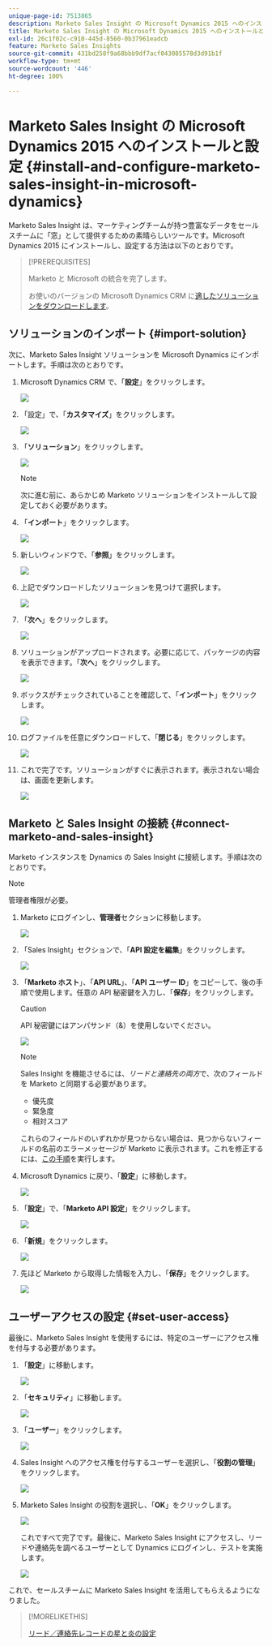 ```yaml
---
unique-page-id: 7513865
description: Marketo Sales Insight の Microsoft Dynamics 2015 へのインストールと設定 - Marketo ドキュメント - 製品ドキュメント
title: Marketo Sales Insight の Microsoft Dynamics 2015 へのインストールと設定
exl-id: 26c1f02c-c910-445d-8560-0b37961eadcb
feature: Marketo Sales Insights
source-git-commit: 431bd258f9a68bbb9df7acf043085578d3d91b1f
workflow-type: tm+mt
source-wordcount: '446'
ht-degree: 100%

---
```


# Marketo Sales Insight の Microsoft Dynamics 2015 へのインストールと設定 {#install-and-configure-marketo-sales-insight-in-microsoft-dynamics}

Marketo Sales Insight は、マーケティングチームが持つ豊富なデータをセールスチームに「窓」として提供するための素晴らしいツールです。Microsoft Dynamics 2015 にインストールし、設定する方法は以下のとおりです。

>[!PREREQUISITES]
>
>Marketo と Microsoft の統合を完了します。
>
>お使いのバージョンの Microsoft Dynamics CRM に[適したソリューションをダウンロードします](/help/marketo/product-docs/marketo-sales-insight/msi-for-microsoft-dynamics/installing/download-the-marketo-sales-insight-solution-for-microsoft-dynamics.md)。

## ソリューションのインポート {#import-solution}

次に、Marketo Sales Insight ソリューションを Microsoft Dynamics にインポートします。手順は次のとおりです。

1. Microsoft Dynamics CRM で、「**設定**」をクリックします。

   ![](assets/image2014-12-12-9-3a4-3a56.png)

1. 「設定」で、「**カスタマイズ**」をクリックします。

   ![](assets/image2015-4-29-14-3a22-3a1.png)

1. 「**ソリューション**」をクリックします。

   ![](assets/image2014-12-12-9-3a5-3a17.png)

   >[!NOTE]
   >
   >次に進む前に、あらかじめ Marketo ソリューションをインストールして設定しておく必要があります。

1. 「**インポート**」をクリックします。

   ![](assets/image2014-12-12-9-3a5-3a27.png)

1. 新しいウィンドウで、「**参照**」をクリックします。

   ![](assets/image2014-12-12-9-3a5-3a36.png)

1. 上記でダウンロードしたソリューションを見つけて選択します。

   ![](assets/image2014-12-12-9-3a5-3a45.png)

1. 「**次へ**」をクリックします。

   ![](assets/image2014-12-12-9-3a5-3a55.png)

1. ソリューションがアップロードされます。必要に応じて、パッケージの内容を表示できます。「**次へ**」をクリックします。

   ![](assets/image2014-12-12-9-3a6-3a10.png)

1. ボックスがチェックされていることを確認して、「**インポート**」をクリックします。

   ![](assets/image2014-12-12-9-3a6-3a19.png)

1. ログファイルを任意にダウンロードして、「**閉じる**」をクリックします。

   ![](assets/image2014-12-12-9-3a6-3a29.png)

1. これで完了です。ソリューションがすぐに表示されます。表示されない場合は、画面を更新します。

   ![](assets/image2014-12-12-9-3a6-3a40.png)

## Marketo と Sales Insight の接続 {#connect-marketo-and-sales-insight}

Marketo インスタンスを Dynamics の Sales Insight に接続します。手順は次のとおりです。

>[!NOTE]
>
>管理者権限が必要。

1. Marketo にログインし、**管理者**&#x200B;セクションに移動します。

   ![](assets/image2014-12-12-9-3a6-3a50.png)

1. 「Sales Insight」セクションで、「**API 設定を編集**」をクリックします。

   ![](assets/image2014-12-12-9-3a7-3a0.png)

1. 「**Marketo ホスト**」、「**API URL**」、「**API ユーザー ID**」をコピーして、後の手順で使用します。任意の API 秘密鍵を入力し、「**保存**」をクリックします。

   >[!CAUTION]
   >
   >API 秘密鍵にはアンパサンド（&amp;）を使用しないでください。

   ![](assets/image2014-12-12-9-3a7-3a9.png)

   >[!NOTE]
   >
   >Sales Insight を機能させるには、*リードと連絡先の両方*&#x200B;で、次のフィールドを Marketo と同期する必要があります。
   >
   >* 優先度
   >* 緊急度
   >* 相対スコア
   >
   >これらのフィールドのいずれかが見つからない場合は、見つからないフィールドの名前のエラーメッセージが Marketo に表示されます。これを修正するには、[この手順](/help/marketo/product-docs/marketo-sales-insight/msi-for-microsoft-dynamics/setting-up-and-using/required-fields-for-syncing-marketo-with-dynamics.md)を実行します。

1. Microsoft Dynamics に戻り、「**設定**」に移動します。

   ![](assets/image2014-12-12-9-3a7-3a25.png)

1. 「**設定**」で、「**Marketo API 設定**」をクリックします。

   ![](assets/image2014-12-12-9-3a7-3a34.png)

1. 「**新規**」をクリックします。

   ![](assets/image2014-12-12-9-3a8-3a8.png)

1. 先ほど Marketo から取得した情報を入力し、「**保存**」をクリックします。

   ![](assets/image2014-12-12-9-3a8-3a17.png)

## ユーザーアクセスの設定 {#set-user-access}

最後に、Marketo Sales Insight を使用するには、特定のユーザーにアクセス権を付与する必要があります。

1. 「**設定**」に移動します。

   ![](assets/image2014-12-12-9-3a8-3a34.png)

1. 「**セキュリティ**」に移動します。

   ![](assets/image2015-4-29-14-3a56-3a33.png)

1. 「**ユーザー**」をクリックします。

   ![](assets/image2015-4-29-14-3a57-3a46.png)

1. Sales Insight へのアクセス権を付与するユーザーを選択し、「**役割の管理**」をクリックします。

   ![](assets/image2015-4-29-14-3a59-3a31.png)

1. Marketo Sales Insight の役割を選択し、「**OK**」をクリックします。

   ![](assets/image2014-12-12-9-3a9-3a22.png)

   これですべて完了です。最後に、Marketo Sales Insight にアクセスし、リードや連絡先を調べるユーザーとして Dynamics にログインし、テストを実施します。

   ![](assets/image2015-4-29-15-3a2-3a27.png)

これで、セールスチームに Marketo Sales Insight を活用してもらえるようになりました。

>[!MORELIKETHIS]
>
>[リード／連絡先レコードの星と炎の設定](/help/marketo/product-docs/marketo-sales-insight/msi-for-microsoft-dynamics/setting-up-and-using/setting-up-stars-and-flames-for-lead-contact-records.md)
